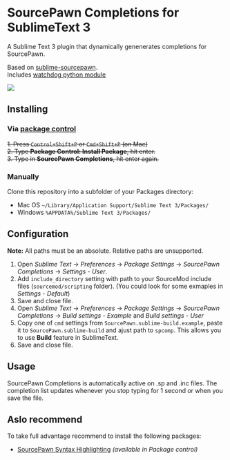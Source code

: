 # SourcePawn Completions for SublimeText 3

A Sublime Text 3 plugin that dynamically genenerates completions for SourcePawn.  

Based on [sublime-sourcepawn](https://github.com/austinwagner/sublime-sourcepawn).  
Includes [watchdog python module](https://https://github.com/gorakhargosh/watchdog)  
  
  
<p><img src="https://i.imgur.com/DG14QD8.png"></p>

## Installing

### Via [package control](https://packagecontrol.io/installation)

~~1. Press `Control+Shift+P` or `Cmd+Shift+P` (on Mac)~~  
~~2. Type **Package Control: Install Package**, hit enter.~~  
~~3. Type in **SourcePawn Completions**, hit enter again.~~  

### Manually

Clone this repository into a subfolder of your Packages directory:
* Mac OS `~/Library/Application Support/Sublime Text 3/Packages/`
* Windows `%APPDATA%/Sublime Text 3/Packages/`

## Configuration
**Note:** All paths must be an absolute. Relative paths are unsupported.

1. Open *Sublime Text* -> *Preferences* -> *Package Settings* -> *SourcePawn Completions* -> *Settings - User*.
2. Add `include_directory` setting with path to your SourceMod include files (`sourcemod/scripting` folder). (You could look for some exmaples in *Settings - Default*)
3. Save and close file.
4. Open *Sublime Text* -> *Preferences* -> *Package Settings* -> *SourcePawn Completions* -> *Build settings - Example* and *Build settings - User*
5. Copy one of `cmd` settings from `SourcePawn.sublime-build.example`, paste it to `SourcePawn.sublime-build` and ajust path to `spcomp`. This allows you to use **Build** feature in SublimeText.
6. Save and close file.

## Usage

SourcePawn Completions is automatically active on .sp and .inc files. The completion list updates whenever you stop typing for 1 second or when you save the file.

## Aslo recommend
To take full advantage recommend to install the following packages:
* [SourcePawn Syntax Highlighting](https://github.com/Dillonb/SublimeSourcePawn) _(available in Package control)_
